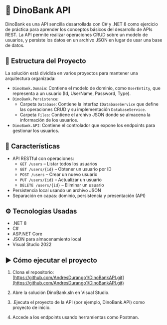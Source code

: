 # 🦖 DinoBank API

DinoBank es una API sencilla desarrollada con C# y .NET 8 como ejercicio de práctica para aprender los conceptos básicos del desarrollo de APIs REST. La API permite realizar 
operaciones CRUD sobre un modelo de usuarios, y persiste los datos en un archivo JSON en lugar de usar una base de datos.

## 📁 **Estructura del Proyecto**
La solución está dividida en varios proyectos para mantener una arquitectura organizada:
- `DinoBank.Domain`: Contiene el modelo de dominio, como `UserEntity`, que representa a un usuario (Id, UserName, Password, Type).
- `DinoBank.Persistence`: 
  - Carpeta `Database`: Contiene la interfaz `IDatabaseService` que define las operaciones CRUD y su implementación `DatabaseService`.
  - Carpeta `Files`: Contiene el archivo JSON donde se almacena la información de los usuarios.
- `DinoBank.API`: Contiene el controlador que expone los endpoints para gestionar los usuarios.

## 🧪 **Características**
- API RESTful con operaciones:
  - `GET /users` – Listar todos los usuarios
  - `GET /users/{id}` – Obtener un usuario por ID
  - `POST /users` – Crear un nuevo usuario
  - `PUT /users/{id}` – Actualizar un usuario
  - `DELETE /users/{id}` – Eliminar un usuario
- Persistencia local usando un archivo JSON
- Separación en capas: dominio, persistencia y presentación (API)

## ⚙️ **Tecnologías Usadas**
- .NET 8
- C#
- ASP.NET Core
- JSON para almacenamiento local
- Visual Studio 2022

## ▶️ **Cómo ejecutar el proyecto**

1. Clona el repositorio:
   [https://github.com/AndresDurango1/DinoBankAPI.git](https://github.com/AndresDurango1/DinoBankAPI.git)
2. Abre la solución DinoBank.sln en Visual Studio.

3. .Ejecuta el proyecto de la API (por ejemplo, DinoBank.API) como proyecto de inicio.

4. Accede a los endpoints usando herramientas como Postman.
